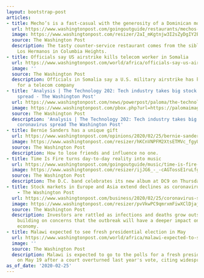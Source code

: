```yaml
---
layout: bootstrap-post
articles:
- title: Mecho’s is a fast-casual with the generosity of a Dominican mom
  url: https://www.washingtonpost.com/goingoutguide/restaurants/mechos-is-a-fast-casual-with-the-generosity-of-a-dominican-mom/2020/02/24/3b23d7d4-5428-11ea-9e47-59804be1dcfb_story.html
  image: https://www.washingtonpost.com/resizer/2aI_mKgtnjw3I2sZyDgIY2E9tFA=/1440x0/smart/arc-anglerfish-washpost-prod-washpost.s3.amazonaws.com/public/KDPKNECXKEI6VDX5B6IEXXMAK4.jpg
  source: The Washington Post
  description: The tasty counter-service restaurant comes from the siblings behind
    Los Hermanos in Columbia Heights.
- title: Officials say US airstrike kills telecom worker in Somalia
  url: https://www.washingtonpost.com/world/africa/officials-say-us-airstrike-kills-telecom-worker-in-somalia/2020/02/25/a97ecc84-57d9-11ea-8efd-0f904bdd8057_story.html
  image: ''
  source: The Washington Post
  description: Officials in Somalia say a U.S. military airstrike has killed a worker
    for a telecom company
- title: 'Analysis | The Technology 202: Tech industry takes big stock hit from coronavirus
    spread - The Washington Post'
  url: https://www.washingtonpost.com/news/powerpost/paloma/the-technology-202/2020/02/25/the-technology-202-tech-industry-takes-big-stock-hit-from-coronavirus-spread/5e540df388e0fa632ba828df/
  image: https://www.washingtonpost.com/pbox.php?url=https://palomaimages.washingtonpost.com/pr2/12d5f509179d828f872f0eee1803e33c-DRWDSJCSMMI6VAGOG6UNIJTMBE-680-453-70-8.jpg&w=1484&op=resize&opt=1&filter=antialias&t=20170517
  source: The Washington Post
  description: 'Analysis | The Technology 202: Tech industry takes big stock hit from
    coronavirus spread The Washington Post'
- title: Bernie Sanders has a unique gift
  url: https://www.washingtonpost.com/opinions/2020/02/25/bernie-sanders-has-an-unique-gift/
  image: https://www.washingtonpost.com/resizer/hKCnVNPFM2XtsETMVc_fgyU8vIM=/1440x0/smart/arc-anglerfish-washpost-prod-washpost.s3.amazonaws.com/public/VFIDW2CXLMI6VDX5B6IEXXMAK4.jpg
  source: The Washington Post
  description: How to lose friends and influence no one.
- title: Time Is Fire turns day-to-day reality into music
  url: https://www.washingtonpost.com/goingoutguide/music/time-is-fire-turns-day-to-day-reality-into-music/2020/02/24/4c2c6d48-54eb-11ea-9e47-59804be1dcfb_story.html
  image: https://www.washingtonpost.com/resizer/ijJG6_-_-cAGTossE1ruLfgC5TM=/1440x0/smart/arc-anglerfish-washpost-prod-washpost.s3.amazonaws.com/public/DMTWJYCU5QI6VHSHLGAEXYO47M.jpg
  source: The Washington Post
  description: The D.C. band celebrates its new album at DC9 on Thursday.
- title: Stock markets in Europe and Asia extend declines as coronavirus worries grow
    - The Washington Post
  url: https://www.washingtonpost.com/business/2020/02/25/coronavirus-stock-markets-live-updates/
  image: https://www.washingtonpost.com/resizer/pvVkwPC9qmrxmFiwXClDjaj-9_U=/1440x0/smart/d1i4t8bqe7zgj6.cloudfront.net/thumbnails/5e546237cff47e0001cbf99f/2020-02-24T234209Z_2_OVC1Z9SP7_RTRMADC_0_USA-STOCKS-CLOSE.jpg
  source: The Washington Post
  description: Investors are rattled as infections and deaths grow outside of China,
    building on concerns that the outbreak will have a deeper impact on the global
    economy.
- title: Malawi expected to see fresh presidential election in May
  url: https://www.washingtonpost.com/world/africa/malawi-expected-to-see-fresh-presidential-election-in-may/2020/02/25/f6c93846-57d2-11ea-8efd-0f904bdd8057_story.html
  image: ''
  source: The Washington Post
  description: Malawi is expected to go to the polls for a fresh presidential election
    on May 19 after a court overturned last year's vote, citing widespread irregularities
as_of_date: '2020-02-25'
---
```


